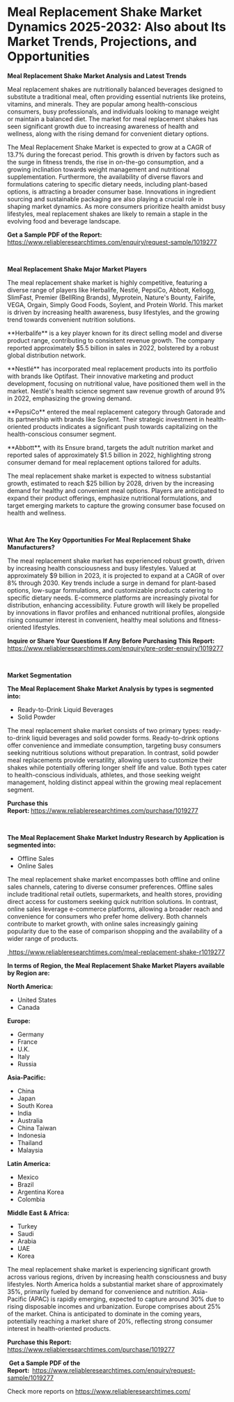 <p><h1>Meal Replacement Shake Market Dynamics 2025-2032: Also about Its Market Trends, Projections, and Opportunities</h1></p><p><strong>Meal Replacement Shake Market Analysis and Latest Trends</strong></p>
<p><p>Meal replacement shakes are nutritionally balanced beverages designed to substitute a traditional meal, often providing essential nutrients like proteins, vitamins, and minerals. They are popular among health-conscious consumers, busy professionals, and individuals looking to manage weight or maintain a balanced diet. The market for meal replacement shakes has seen significant growth due to increasing awareness of health and wellness, along with the rising demand for convenient dietary options.</p><p>The Meal Replacement Shake Market is expected to grow at a CAGR of 13.7% during the forecast period. This growth is driven by factors such as the surge in fitness trends, the rise in on-the-go consumption, and a growing inclination towards weight management and nutritional supplementation. Furthermore, the availability of diverse flavors and formulations catering to specific dietary needs, including plant-based options, is attracting a broader consumer base. Innovations in ingredient sourcing and sustainable packaging are also playing a crucial role in shaping market dynamics. As more consumers prioritize health amidst busy lifestyles, meal replacement shakes are likely to remain a staple in the evolving food and beverage landscape.</p></p>
<p><strong>Get a Sample PDF of the Report:&nbsp;</strong> <a href="https://www.reliableresearchtimes.com/enquiry/request-sample/1019277?utm_campaign=2481&utm_medium=2&utm_source=Github&utm_content=ia&utm_term=14022025&utm_id=meal-replacement-shake">https://www.reliableresearchtimes.com/enquiry/request-sample/1019277</a></p>
<p>&nbsp;</p>
<p><strong>Meal Replacement Shake Major Market Players</strong></p>
<p><p>The meal replacement shake market is highly competitive, featuring a diverse range of players like Herbalife, Nestlé, PepsiCo, Abbott, Kellogg, SlimFast, Premier (BellRing Brands), Myprotein, Nature's Bounty, Fairlife, VEGA, Orgain, Simply Good Foods, Soylent, and Protein World. This market is driven by increasing health awareness, busy lifestyles, and the growing trend towards convenient nutrition solutions.</p><p>**Herbalife** is a key player known for its direct selling model and diverse product range, contributing to consistent revenue growth. The company reported approximately $5.5 billion in sales in 2022, bolstered by a robust global distribution network. </p><p>**Nestlé** has incorporated meal replacement products into its portfolio with brands like Optifast. Their innovative marketing and product development, focusing on nutritional value, have positioned them well in the market. Nestlé's health science segment saw revenue growth of around 9% in 2022, emphasizing the growing demand.</p><p>**PepsiCo** entered the meal replacement category through Gatorade and its partnership with brands like Soylent. Their strategic investment in health-oriented products indicates a significant push towards capitalizing on the health-conscious consumer segment.</p><p>**Abbott**, with its Ensure brand, targets the adult nutrition market and reported sales of approximately $1.5 billion in 2022, highlighting strong consumer demand for meal replacement options tailored for adults.</p><p>The meal replacement shake market is expected to witness substantial growth, estimated to reach $25 billion by 2028, driven by the increasing demand for healthy and convenient meal options. Players are anticipated to expand their product offerings, emphasize nutritional formulations, and target emerging markets to capture the growing consumer base focused on health and wellness.</p></p>
<p>&nbsp;</p>
<p><strong>What Are The Key Opportunities For Meal Replacement Shake Manufacturers?</strong></p>
<p><p>The meal replacement shake market has experienced robust growth, driven by increasing health consciousness and busy lifestyles. Valued at approximately $9 billion in 2023, it is projected to expand at a CAGR of over 8% through 2030. Key trends include a surge in demand for plant-based options, low-sugar formulations, and customizable products catering to specific dietary needs. E-commerce platforms are increasingly pivotal for distribution, enhancing accessibility. Future growth will likely be propelled by innovations in flavor profiles and enhanced nutritional profiles, alongside rising consumer interest in convenient, healthy meal solutions and fitness-oriented lifestyles.</p></p>
<p><strong>Inquire or Share Your Questions If Any Before Purchasing This Report:</strong> <a href="https://www.reliableresearchtimes.com/enquiry/pre-order-enquiry/1019277?utm_campaign=2481&utm_medium=2&utm_source=Github&utm_content=ia&utm_term=14022025&utm_id=meal-replacement-shake">https://www.reliableresearchtimes.com/enquiry/pre-order-enquiry/1019277</a></p>
<p>&nbsp;</p>
<p><strong>Market Segmentation</strong></p>
<p><strong>The Meal Replacement Shake Market Analysis by types is segmented into:</strong></p>
<p><ul><li>Ready-to-Drink Liquid Beverages</li><li>Solid Powder</li></ul></p>
<p><p>The meal replacement shake market consists of two primary types: ready-to-drink liquid beverages and solid powder forms. Ready-to-drink options offer convenience and immediate consumption, targeting busy consumers seeking nutritious solutions without preparation. In contrast, solid powder meal replacements provide versatility, allowing users to customize their shakes while potentially offering longer shelf life and value. Both types cater to health-conscious individuals, athletes, and those seeking weight management, holding distinct appeal within the growing meal replacement segment.</p></p>
<p><strong>Purchase this Report:&nbsp;</strong><a href="https://www.reliableresearchtimes.com/purchase/1019277?utm_campaign=2481&utm_medium=2&utm_source=Github&utm_content=ia&utm_term=14022025&utm_id=meal-replacement-shake">https://www.reliableresearchtimes.com/purchase/1019277</a></p>
<p>&nbsp;</p>
<p><strong>The Meal Replacement Shake Market Industry Research by Application is segmented into:</strong></p>
<p><ul><li>Offline Sales</li><li>Online Sales</li></ul></p>
<p><p>The meal replacement shake market encompasses both offline and online sales channels, catering to diverse consumer preferences. Offline sales include traditional retail outlets, supermarkets, and health stores, providing direct access for customers seeking quick nutrition solutions. In contrast, online sales leverage e-commerce platforms, allowing a broader reach and convenience for consumers who prefer home delivery. Both channels contribute to market growth, with online sales increasingly gaining popularity due to the ease of comparison shopping and the availability of a wider range of products.</p></p>
<p><a href="https://www.reliableresearchtimes.com/meal-replacement-shake-r1019277?utm_campaign=2481&utm_medium=2&utm_source=Github&utm_content=ia&utm_term=14022025&utm_id=meal-replacement-shake">&nbsp;https://www.reliableresearchtimes.com/meal-replacement-shake-r1019277</a></p>
<p><strong>In terms of Region, the Meal Replacement Shake Market Players available by Region are:</strong></p>
<p>
    <p> <strong> North America: </strong>
        <ul>
            <li>United States</li>
            <li>Canada</li>
        </ul>
        </p> 
    <p> <strong> Europe: </strong>
        <ul>
            <li>Germany</li>
            <li>France</li>
            <li>U.K.</li>
            <li>Italy</li>
            <li>Russia</li>
        </ul>
        </p> 
    <p> <strong> Asia-Pacific: </strong>
        <ul>
            <li>China</li>
            <li>Japan</li>
            <li>South Korea</li>
            <li>India</li>
            <li>Australia</li>
            <li>China Taiwan</li>
            <li>Indonesia</li>
            <li>Thailand</li>
            <li>Malaysia</li>
        </ul>
        </p> 
    <p> <strong> Latin America: </strong>
        <ul>
            <li>Mexico</li>
            <li>Brazil</li>
            <li>Argentina Korea</li>
            <li>Colombia</li>
        </ul>
        </p> 
    <p> <strong> Middle East & Africa: </strong>
        <ul>
            <li>Turkey</li>
            <li>Saudi</li>
            <li>Arabia</li>
            <li>UAE</li>
            <li>Korea</li>
        </ul>
    </p>
    </p>
<p><p>The meal replacement shake market is experiencing significant growth across various regions, driven by increasing health consciousness and busy lifestyles. North America holds a substantial market share of approximately 35%, primarily fueled by demand for convenience and nutrition. Asia-Pacific (APAC) is rapidly emerging, expected to capture around 30% due to rising disposable incomes and urbanization. Europe comprises about 25% of the market. China is anticipated to dominate in the coming years, potentially reaching a market share of 20%, reflecting strong consumer interest in health-oriented products.</p></p>
<p><strong>Purchase this Report: </strong><a href="https://www.reliableresearchtimes.com/purchase/1019277?utm_campaign=2481&utm_medium=2&utm_source=Github&utm_content=ia&utm_term=14022025&utm_id=meal-replacement-shake">https://www.reliableresearchtimes.com/purchase/1019277</a></p>
<p>&nbsp;<strong>Get a Sample PDF of the Report:&nbsp;&nbsp;</strong><a href="https://www.reliableresearchtimes.com/enquiry/request-sample/1019277?utm_campaign=2481&utm_medium=2&utm_source=Github&utm_content=ia&utm_term=14022025&utm_id=meal-replacement-shake">https://www.reliableresearchtimes.com/enquiry/request-sample/1019277</a></p>
<p><strong></strong></p>
<p>Check more reports on <a href="https://www.reliableresearchtimes.com/?utm_campaign=2481&utm_medium=2&utm_source=Github&utm_content=ia&utm_term=14022025&utm_id=meal-replacement-shake">https://www.reliableresearchtimes.com/</a></p>